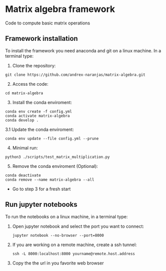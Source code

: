 # Matrix algebra framework

Code to compute basic matrix operations

## Framework installation

To install the framework you need anaconda and git on a linux machine. In a terminal type:
1. Clone the repository:
  ```
  git clone https://github.com/andrex-naranjas/matrix-algebra.git
  ```
2. Access the code:
  ```
  cd matrix-algebra
  ```
3. Install the conda enviroment:
  ```
  conda env create -f config.yml
  conda activate matrix-algebra
  conda develop .
  ```
3.1 Update the conda enviroment:
   ```
   conda env update --file config.yml --prune
   ```

4. Minimal run:
  ```
  python3 ./scripts/test_matrix_multiplication.py
  ```

5. Remove the conda enviroment (Optional):
  ```
  conda deactivate
  conda remove --name matrix-algebra --all 
  ```
   - Go to step 3 for a fresh start


## Run jupyter notebooks
To run the notebooks on a linux machine, in a terminal type:
1. Open jupyter notebook and select the port you want to connect:
   ```
   jupyter notebook --no-browser --port=8000
   ```

2. If you are working on a remote machine, create a ssh tunnel:
   ```
   ssh -L 8000:localhost:8000 yourname@remote.host.address
   ```

3. Copy the the url in you favorite web browser